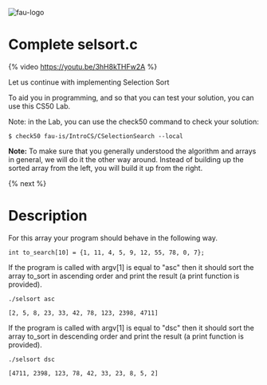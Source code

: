 ![fau-logo](https://www.fau.de/files/2016/02/fb-ww-logo-preview.jpg)
# Complete selsort.c

{% video https://youtu.be/3hH8kTHFw2A %}

Let us continue with implementing Selection Sort

To aid you in programming, and so that you can test your solution, you can use this CS50 Lab.

Note: in the Lab, you can use the check50 command to check your solution:
~~~
$ check50 fau-is/IntroCS/CSelectionSearch --local
~~~
**Note:** To make sure that you generally understood the algorithm and arrays in general, we will do it the other way
around. Instead of building up the sorted array from the left, you will build it up from the right. 

{% next %}

# Description

For this array your program should behave in the following way.
~~~
int to_search[10] = {1, 11, 4, 5, 9, 12, 55, 78, 0, 7};
~~~
If the program is called with argv[1] is equal to "asc" then it should sort the array to_sort in ascending order and print the result (a print function is provided).
~~~
./selsort asc

[2, 5, 8, 23, 33, 42, 78, 123, 2398, 4711]
~~~
If the program is called with argv[1] is equal to "dsc" then it should sort the array to_sort in descending order and print the result (a print function is provided).
~~~
./selsort dsc

[4711, 2398, 123, 78, 42, 33, 23, 8, 5, 2]
~~~